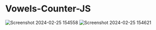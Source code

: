 # Vowels-Counter-JS

![Screenshot 2024-02-25 154558](https://github.com/ArchProtios/Vowels-Counter-JS/assets/99127122/e9853495-07d9-4f95-b1ef-57f28384e0ca)
![Screenshot 2024-02-25 154621](https://github.com/ArchProtios/Vowels-Counter-JS/assets/99127122/44f98d7e-0f5a-48ce-bb57-57146f1c2d8e)
